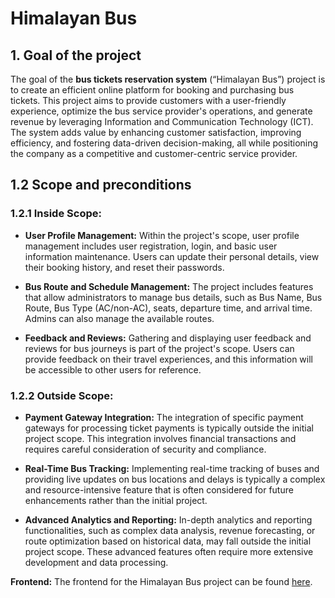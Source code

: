 # Himalayan Bus

## 1. Goal of the project

The goal of the **bus tickets reservation system** (“Himalayan Bus”) project is to create an efficient online platform for booking and purchasing bus tickets. This project aims to provide customers with a user-friendly experience, optimize the bus service provider's operations, and generate revenue by leveraging Information and Communication Technology (ICT). The system adds value by enhancing customer satisfaction, improving efficiency, and fostering data-driven decision-making, all while positioning the company as a competitive and customer-centric service provider. 

## 1.2 Scope and preconditions

### 1.2.1 Inside Scope:

- **User Profile Management:** Within the project's scope, user profile management includes user registration, login, and basic user information maintenance. Users can update their personal details, view their booking history, and reset their passwords.

- **Bus Route and Schedule Management:** The project includes features that allow administrators to manage bus details, such as Bus Name, Bus Route, Bus Type (AC/non-AC), seats, departure time, and arrival time. Admins can also manage the available routes.

- **Feedback and Reviews:** Gathering and displaying user feedback and reviews for bus journeys is part of the project's scope. Users can provide feedback on their travel experiences, and this information will be accessible to other users for reference.

### 1.2.2 Outside Scope:

- **Payment Gateway Integration:** The integration of specific payment gateways for processing ticket payments is typically outside the initial project scope. This integration involves financial transactions and requires careful consideration of security and compliance.

- **Real-Time Bus Tracking:** Implementing real-time tracking of buses and providing live updates on bus locations and delays is typically a complex and resource-intensive feature that is often considered for future enhancements rather than the initial project.

- **Advanced Analytics and Reporting:** In-depth analytics and reporting functionalities, such as complex data analysis, revenue forecasting, or route optimization based on historical data, may fall outside the initial project scope. These advanced features often require more extensive development and data processing.


**Frontend:**
The frontend for the Himalayan Bus project can be found [here](https://github.com/himal7070/himalayanbusfrontend).
